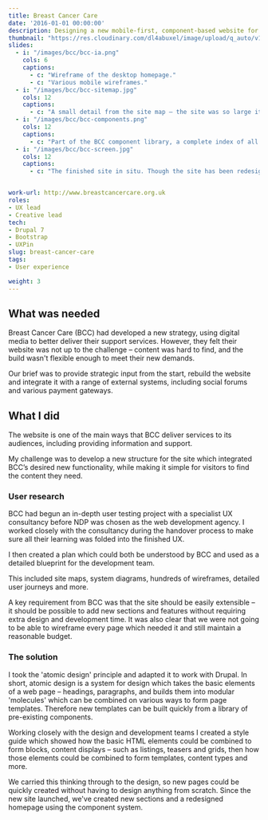```yaml
---
title: Breast Cancer Care
date: '2016-01-01 00:00:00'
description: Designing a new mobile-first, component-based website for Breast Cancer Care, the UK's premier information and support charity.
thumbnail: "https://res.cloudinary.com/dl4abuxel/image/upload/q_auto/v1537975996/bcc-sketch.jpg"
slides:
  - i: "/images/bcc/bcc-ia.png"
    cols: 6
    captions:
      - c: "Wireframe of the desktop homepage."
      - c: "Various mobile wireframes."
  - i: "/images/bcc/bcc-sitemap.jpg"
    cols: 12
    captions:
      - c: "A small detail from the site map – the site was so large it ran to ten sides of A3 paper."
  - i: "/images/bcc/bcc-components.png"
    cols: 12
    captions:
      - c: "Part of the BCC component library, a complete index of all components used throughout the site."
  - i: "/images/bcc/bcc-screen.jpg"
    cols: 12
    captions:
      - c: "The finished site in situ. Though the site has been redesigned since launch, my component-based structure remains in place."


work-url: http://www.breastcancercare.org.uk
roles:
- UX lead
- Creative lead
tech:
- Drupal 7
- Bootstrap
- UXPin
slug: breast-cancer-care
tags:
- User experience 

weight: 3
---
```


## What was needed

Breast Cancer Care (BCC) had developed a new strategy, using digital media to better deliver their support services. However, they felt their website was not up to the challenge – content was hard to find, and the build wasn't flexible enough to meet their new demands.

Our brief was to provide strategic input from the start, rebuild the website and integrate it with a range of external systems, including social forums and various payment gateways.

## What I did

The website is one of the main ways that BCC deliver services to its audiences, including providing information and support. 

My challenge was to develop a new structure for the site which integrated BCC’s desired new functionality, while making it simple for visitors to find the content they need.

### User research

BCC had begun an in-depth user testing project with a specialist UX consultancy before NDP was chosen as the web development agency. I worked closely with the consultancy during the handover process to make sure all their learning was folded into the finished UX.

I then created a plan which could both be understood by BCC and used as a detailed blueprint for the development team.

This included site maps, system diagrams, hundreds of wireframes, detailed user journeys and more.

A key requirement from BCC was that the site should be easily extensible – it should be possible to add new sections and features without requiring extra design and development time. It was also clear that we were not going to be able to wireframe every page which needed it and still maintain a reasonable budget.

### The solution

I took the 'atomic design' principle and adapted it to work with Drupal. In short, atomic design is a system for design which takes the basic elements of a web page – headings, paragraphs, and builds them into modular 'molecules' which can be combined on various ways to form page templates. Therefore new templates can be built quickly from a library of pre-existing components.

Working closely with the design and development teams I created a style guide which showed how the basic HTML elements could be combined to form blocks, content displays – such as listings, teasers and grids, then how those elements could be combined to form templates, content types and more.

We carried this thinking through to the design, so new pages could be quickly created without having to design anything from scratch. Since the new site launched, we've created new sections and a redesigned homepage using the component system.